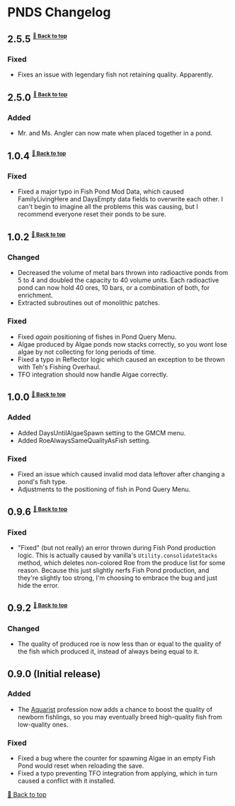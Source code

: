 ﻿# PNDS Changelog

## 2.5.5 <sup><sub><sup>[🔼 Back to top](#pnds-changelog)</sup></sub></sup>

### Fixed

* Fixes an issue with legendary fish not retaining quality. Apparently.

## 2.5.0 <sup><sub><sup>[🔼 Back to top](#pnds-changelog)</sup></sub></sup>

### Added

* Mr. and Ms. Angler can now mate when placed together in a pond.

## 1.0.4 <sup><sub><sup>[🔼 Back to top](#pnds-changelog)</sup></sub></sup>

### Fixed

* Fixed a major typo in Fish Pond Mod Data, which caused FamilyLivingHere and DaysEmpty data fields to overwrite each other. I can't begin to imagine all the problems this was causing, but I recommend everyone reset their ponds to be sure.

## 1.0.2 <sup><sub><sup>[🔼 Back to top](#pnds-changelog)</sup></sub></sup>

### Changed

* Decreased the volume of metal bars thrown into radioactive ponds from 5 to 4 and doubled the capacity to 40 volume units. Each radioactive pond can now hold 40 ores, 10 bars, or a combination of both, for enrichment.
* Extracted subroutines out of monolithic patches.

### Fixed

* Fixed *again* positioning of fishes in Pond Query Menu.
* Algae produced by Algae ponds now stacks correctly, so you wont lose algae by not collecting for long periods of time.
* Fixed a typo in Reflector logic which caused an exception to be thrown with Teh's Fishing Overhaul.
* TFO integration should now handle Algae correctly.

## 1.0.0 <sup><sub><sup>[🔼 Back to top](#pnds-changelog)</sup></sub></sup>

### Added

* Added DaysUntilAlgaeSpawn setting to the GMCM menu.
* Added RoeAlwaysSameQualityAsFish setting.

### Fixed

* Fixed an issue which caused invalid mod data leftover after changing a pond's fish type.
* Adjustments to the positioning of fish in Pond Query Menu.

## 0.9.6 <sup><sub><sup>[🔼 Back to top](#pnds-changelog)</sup></sub></sup>

### Fixed

* "Fixed" (but not really) an error thrown during Fish Pond production logic. This is actually caused by vanilla's `Utility.consolidateStacks` method, which deletes non-colored Roe from the produce list for some reason. Because this just slightly nerfs Fish Pond production, and they're slightly too strong, I'm choosing to embrace the bug and just hide the error.

## 0.9.2 <sup><sub><sup>[🔼 Back to top](#pnds-changelog)</sup></sub></sup>

### Changed

* The quality of produced roe is now less than or equal to the quality of the fish which produced it, instead of always being equal to it.

## 0.9.0 (Initial release)

### Added

* The [Aquarist](../Professions) profession now adds a chance to boost the quality of newborn fishlings, so you may eventually breed high-quality fish from low-quality ones.

### Fixed

* Fixed a bug where the counter for spawning Algae in an empty Fish Pond would reset when reloading the save.
* Fixed a typo preventing TFO integration from applying, which in turn caused a conflict with it installed.

[🔼 Back to top](#pnds-changelog)